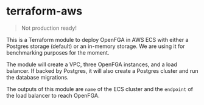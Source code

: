 # terraform-aws

> Not production ready!

This is a Terraform module to deploy OpenFGA in AWS ECS with either a Postgres storage (default) or an in-memory storage. We are using it for benchmarking purposes for the moment.

The module will create a VPC, three OpenFGA instances, and a load balancer. If backed by Postgres, it will also create a Postgres cluster and run the database migrations.

The outputs of this module are `name` of the ECS cluster and the `endpoint` of the load balancer to reach OpenFGA.